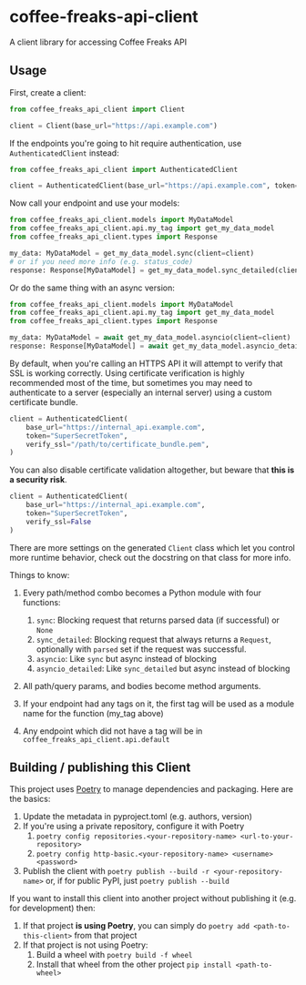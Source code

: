 # coffee-freaks-api-client
A client library for accessing Coffee Freaks API

## Usage
First, create a client:

```python
from coffee_freaks_api_client import Client

client = Client(base_url="https://api.example.com")
```

If the endpoints you're going to hit require authentication, use `AuthenticatedClient` instead:

```python
from coffee_freaks_api_client import AuthenticatedClient

client = AuthenticatedClient(base_url="https://api.example.com", token="SuperSecretToken")
```

Now call your endpoint and use your models:

```python
from coffee_freaks_api_client.models import MyDataModel
from coffee_freaks_api_client.api.my_tag import get_my_data_model
from coffee_freaks_api_client.types import Response

my_data: MyDataModel = get_my_data_model.sync(client=client)
# or if you need more info (e.g. status_code)
response: Response[MyDataModel] = get_my_data_model.sync_detailed(client=client)
```

Or do the same thing with an async version:

```python
from coffee_freaks_api_client.models import MyDataModel
from coffee_freaks_api_client.api.my_tag import get_my_data_model
from coffee_freaks_api_client.types import Response

my_data: MyDataModel = await get_my_data_model.asyncio(client=client)
response: Response[MyDataModel] = await get_my_data_model.asyncio_detailed(client=client)
```

By default, when you're calling an HTTPS API it will attempt to verify that SSL is working correctly. Using certificate verification is highly recommended most of the time, but sometimes you may need to authenticate to a server (especially an internal server) using a custom certificate bundle.

```python
client = AuthenticatedClient(
    base_url="https://internal_api.example.com", 
    token="SuperSecretToken",
    verify_ssl="/path/to/certificate_bundle.pem",
)
```

You can also disable certificate validation altogether, but beware that **this is a security risk**.

```python
client = AuthenticatedClient(
    base_url="https://internal_api.example.com", 
    token="SuperSecretToken", 
    verify_ssl=False
)
```

There are more settings on the generated `Client` class which let you control more runtime behavior, check out the docstring on that class for more info.

Things to know:
1. Every path/method combo becomes a Python module with four functions:
    1. `sync`: Blocking request that returns parsed data (if successful) or `None`
    1. `sync_detailed`: Blocking request that always returns a `Request`, optionally with `parsed` set if the request was successful.
    1. `asyncio`: Like `sync` but async instead of blocking
    1. `asyncio_detailed`: Like `sync_detailed` but async instead of blocking

1. All path/query params, and bodies become method arguments.
1. If your endpoint had any tags on it, the first tag will be used as a module name for the function (my_tag above)
1. Any endpoint which did not have a tag will be in `coffee_freaks_api_client.api.default`

## Building / publishing this Client
This project uses [Poetry](https://python-poetry.org/) to manage dependencies  and packaging.  Here are the basics:
1. Update the metadata in pyproject.toml (e.g. authors, version)
1. If you're using a private repository, configure it with Poetry
    1. `poetry config repositories.<your-repository-name> <url-to-your-repository>`
    1. `poetry config http-basic.<your-repository-name> <username> <password>`
1. Publish the client with `poetry publish --build -r <your-repository-name>` or, if for public PyPI, just `poetry publish --build`

If you want to install this client into another project without publishing it (e.g. for development) then:
1. If that project **is using Poetry**, you can simply do `poetry add <path-to-this-client>` from that project
1. If that project is not using Poetry:
    1. Build a wheel with `poetry build -f wheel`
    1. Install that wheel from the other project `pip install <path-to-wheel>`
